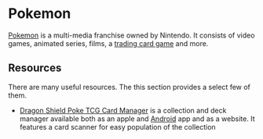 # Pokemon

[Pokemon](https://www.pokemon.com/) is a multi-media franchise owned by Nintendo.
It consists of video games, animated series, films, a
[trading card game](/wiki/game/trading_card_games.md) and more.

## Resources

There are many useful resources.
The this section provides a select few of them.

- [Dragon Shield Poke TCG Card Manager](https://poketcg.dragonshield.com/) is a collection and deck
  manager available both as an apple and [Android](/wiki/android.md) app and as a website.
  It features a card scanner for easy population of the collection
